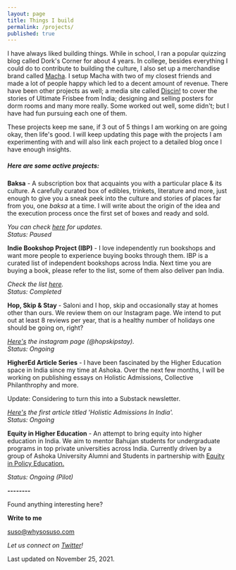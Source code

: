 ```yaml
---
layout: page
title: Things I build
permalink: /projects/
published: true
---
```

I have always liked building things. While in school, I ran a popular quizzing blog called Dork's Corner for about 4 years. In college, besides everything I could do to contribute to building the culture, I also set up a merchandise brand called <a href="https://www.facebook.com/machaitsokay" target="_blank">Macha</a>. I setup Macha with two of my closest friends and made a lot of people happy which led to a decent amount of revenue. There have been other projects as well; a media site called <a href="https://discin.in/" target="_blank">Discin!</a> to cover the stories of Ultimate Frisbee from India; designing and selling posters for dorm rooms and many more really. Some worked out well, some didn't; but I have had fun pursuing each one of them.

These projects keep me sane, if 3 out of 5 things I am working on are going okay, then life's good. I will keep updating this page with the projects I am experimenting with and will also link each project to a detailed blog once I have enough insights. 

<h5>Here are some active projects:</h5>

**Baksa** - A subscription box that acquaints you with a particular place & its culture. A carefully curated box of edibles, trinkets, literature and more, just enough to give you a sneak peek into the culture and stories of places far from you, one _baksa_ at a time. I will write about the origin of the idea and the execution process once the first set of boxes and ready and sold. 

  _You can check <a href="https://www.getbaksa.com/" target="_blank">here</a> for updates._
<br>_Status: Paused_

**Indie Bookshop Project (IBP)** - I love independently run bookshops and want more people to experience buying books through them. IBP is a curated list of independent bookshops across India. Next time you are buying a book, please refer to the list, some of them also deliver pan India.

  _Check the list <a href="https://whysosuso.com/independent-bookshops/" target="_blank">here</a>._ 
 _<br>Status: Completed_

**Hop, Skip & Stay** - Saloni and I hop, skip and occasionally stay at homes other than ours. We review them on our Instagram page. We intend to put out at least 8 reviews per year, that is a healthy number of holidays one should be going on, right? 

  _<a href="https://www.instagram.com/hopskipstay/" target="_blank">Here's</a> the instagram page (@hopskipstay)._
 _<br>Status: Ongoing_
  
**HigherEd Article Series** - I have been fascinated by the Higher Education space in India since my time at Ashoka. Over the next few months, I will be working on publishing essays on Holistic Admissions, Collective Philanthrophy and more. 

Update: Considering to turn this into a Substack newsletter. 

  _<a href="https://whysosuso.com/Holistic-Admissions-In-India/" target="_blank">Here's</a> the first article titled 'Holistic Admissions In India'._
_<br>Status: Ongoing_
 
 **Equity in Higher Education** - An attempt to bring equity into higher education in India. We aim to mentor Bahujan students for undergraduate programs in top private universities across India. Currently driven by a group of Ashoka University Alumni and Students in partnership with <a href="https://twitter.com/equityinpolicy" target="_blank">Equity in Policy Education.</a>

_Status: Ongoing (Pilot)_

**--------**

Found anything interesting here? 

**Write to me**

[suso@whysosuso.com](mailto:suso@whysosuso.com)

_Let us connect on [Twitter](https://www.twitter.com/whysosuso/)!_

Last updated on November 25, 2021.
